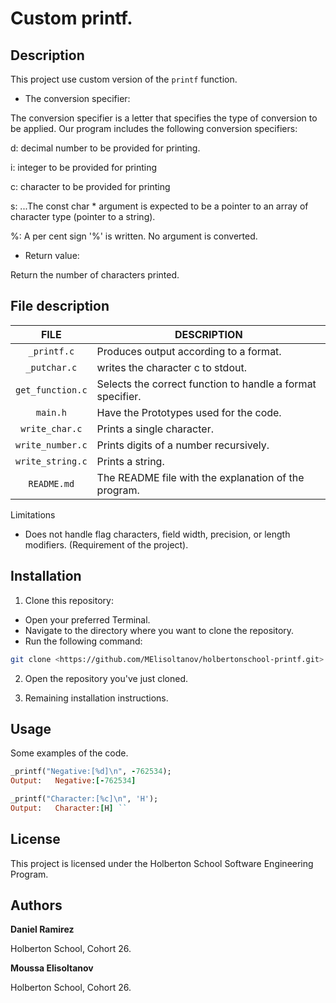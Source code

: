 # Custom printf.

##  <span id="description">Description</span>

This project use custom version of the `printf` function.

- The conversion specifier:

The conversion specifier is a letter that specifies the type of conversion to be applied. Our program includes the following conversion specifiers:

d: decimal number to be provided for printing.

i: integer to be provided for printing

c: character to be provided for printing

s: ...The const char * argument is expected to be a pointer to an array of character type (pointer to a string).

%: A per cent sign '%' is written. No argument is converted.


- Return value:

Return the number of characters printed.
 

##  <span id="files-description">File description</span>

| **FILE**            | **DESCRIPTION**                                   |
| :-----------------: | ------------------------------------------------- |
| `_printf.c`       | Produces output according to a format.|
| `_putchar.c`   |   writes the character c to stdout.|
| `get_function.c`     | Selects the correct function to handle a format specifier.|
| `main.h`     | Have the Prototypes used for the code.                        |
| `write_char.c`     | Prints a single character. |
| `write_number.c`     | Prints digits of a number recursively.|
| `write_string.c`     | Prints a string. |
| `README.md`       | The README file with the explanation of the program.|

Limitations
- Does not handle flag characters, field width, precision, or length modifiers. (Requirement of the project).

## <span id="installation">Installation</span>

1. Clone this repository:
  - Open your preferred Terminal.
  - Navigate to the directory where you want to clone the repository.
  - Run the following command:

```bash
git clone <https://github.com/MElisoltanov/holbertonschool-printf.git>
```

2. Open the repository you've just cloned.

3. Remaining installation instructions.


##  <span id="Usage">Usage</span>

Some examples of the code.
```ruby
_printf("Negative:[%d]\n", -762534);
Output:   Negative:[-762534]
```
 

```ruby
_printf("Character:[%c]\n", 'H');
Output:   Character:[H] ``
```


## <span id="License">License</span>
This project is licensed under the Holberton School Software Engineering Program.


## <span id="authors">Authors</span>

**Daniel Ramirez**
 
Holberton School, Cohort 26.

**Moussa Elisoltanov**
 
Holberton School, Cohort 26.